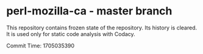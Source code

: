 # perl-mozilla-ca - master branch

This repository contains frozen state of the repository.
Its history is cleared. It is used only for static code
analysis with Codacy.

Commit Time: 1705035390